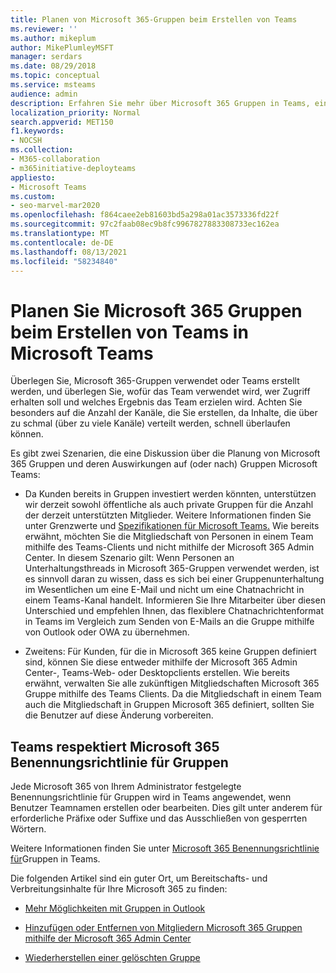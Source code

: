 ```yaml
---
title: Planen von Microsoft 365-Gruppen beim Erstellen von Teams
ms.reviewer: ''
ms.author: mikeplum
author: MikePlumleyMSFT
manager: serdars
ms.date: 08/29/2018
ms.topic: conceptual
ms.service: msteams
audience: admin
description: Erfahren Sie mehr über Microsoft 365 Gruppen in Teams, einschließlich der Unterschiede zwischen Gruppen & Teams Unterhaltungen und wie Teams Benennungsrichtlinie für Gruppen respektiert.
localization_priority: Normal
search.appverid: MET150
f1.keywords:
- NOCSH
ms.collection:
- M365-collaboration
- m365initiative-deployteams
appliesto:
- Microsoft Teams
ms.custom:
- seo-marvel-mar2020
ms.openlocfilehash: f864caee2eb81603bd5a298a01ac3573336fd22f
ms.sourcegitcommit: 97c2faab08ec9b8fc9967827883308733ec162ea
ms.translationtype: MT
ms.contentlocale: de-DE
ms.lasthandoff: 08/13/2021
ms.locfileid: "58234840"
---
```

# <a name="plan-for-microsoft-365-groups-when-creating-teams-in-microsoft-teams"></a>Planen Sie Microsoft 365 Gruppen beim Erstellen von Teams in Microsoft Teams

Überlegen Sie, Microsoft 365-Gruppen verwendet oder Teams erstellt werden, und überlegen Sie, wofür das Team verwendet wird, wer Zugriff erhalten soll und welches Ergebnis das Team erzielen wird. Achten Sie besonders auf die Anzahl der Kanäle, die Sie erstellen, da Inhalte, die über zu schmal (über zu viele Kanäle) verteilt werden, schnell überlaufen können.

Es gibt zwei Szenarien, die eine Diskussion über die Planung von Microsoft 365 Gruppen und deren Auswirkungen auf (oder nach) Gruppen Microsoft Teams:

-   Da Kunden bereits in Gruppen investiert werden könnten, unterstützen wir derzeit sowohl öffentliche als auch private Gruppen für die Anzahl der derzeit unterstützten Mitglieder. Weitere Informationen finden Sie unter Grenzwerte und [Spezifikationen für Microsoft Teams.](./limits-specifications-teams.md) Wie bereits erwähnt, möchten Sie die Mitgliedschaft von Personen in einem Team mithilfe des Teams-Clients und nicht mithilfe der Microsoft 365 Admin Center. In diesem Szenario gilt: Wenn Personen an Unterhaltungsthreads in Microsoft 365-Gruppen verwendet werden, ist es sinnvoll daran zu wissen, dass es sich bei einer Gruppenunterhaltung im Wesentlichen um eine E-Mail und nicht um eine Chatnachricht in einem Teams-Kanal handelt. Informieren Sie Ihre Mitarbeiter über diesen Unterschied und empfehlen Ihnen, das flexiblere Chatnachrichtenformat in Teams im Vergleich zum Senden von E-Mails an die Gruppe mithilfe von Outlook oder OWA zu übernehmen.

-   Zweitens: Für Kunden, für die in Microsoft 365 keine Gruppen definiert sind, können Sie diese entweder mithilfe der Microsoft 365 Admin Center-, Teams-Web- oder Desktopclients erstellen. Wie bereits erwähnt, verwalten Sie alle zukünftigen Mitgliedschaften Microsoft 365 Gruppe mithilfe des Teams Clients. Da die Mitgliedschaft in einem Team auch die Mitgliedschaft in Gruppen Microsoft 365 definiert, sollten Sie die Benutzer auf diese Änderung vorbereiten.

## <a name="teams-respects-microsoft-365-groups-naming-policy"></a>Teams respektiert Microsoft 365 Benennungsrichtlinie für Gruppen

Jede Microsoft 365 von Ihrem Administrator festgelegte Benennungsrichtlinie für Gruppen wird in Teams angewendet, wenn Benutzer Teamnamen erstellen oder bearbeiten. Dies gilt unter anderem für erforderliche Präfixe oder Suffixe und das Ausschließen von gesperrten Wörtern.

Weitere Informationen finden Sie unter [Microsoft 365 Benennungsrichtlinie für](https://support.office.com/article/Office-365-Groups-Naming-Policy-6ceca4d3-cad1-4532-9f0f-d469dfbbb552)Gruppen in Teams.

Die folgenden Artikel sind ein guter Ort, um Bereitschafts- und Verbreitungsinhalte für Ihre Microsoft 365 zu finden:

-   [Mehr Möglichkeiten mit Gruppen in Outlook](https://support.office.com/article/Get-more-with-Office-365-Groups-in-Outlook-93132800-5b11-49de-8cc2-605b6075b2b9)

-   [Hinzufügen oder Entfernen von Mitgliedern Microsoft 365 Gruppen mithilfe der Microsoft 365 Admin Center](https://support.office.com/article/Manage-Group-membership-in-the-Office-365-admin-center-e186d224-a324-4afa-8300-0e4fc0c3000a)

-   [Wiederherstellen einer gelöschten Gruppe](/microsoft-365/admin/create-groups/restore-deleted-group)
